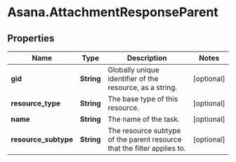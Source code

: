 # Asana.AttachmentResponseParent

## Properties
Name | Type | Description | Notes
------------ | ------------- | ------------- | -------------
**gid** | **String** | Globally unique identifier of the resource, as a string. | [optional] 
**resource_type** | **String** | The base type of this resource. | [optional] 
**name** | **String** | The name of the task. | [optional] 
**resource_subtype** | **String** | The resource subtype of the parent resource that the filter applies to. | [optional] 
